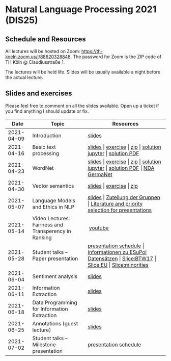 # Natural Language Processing 2021 (DIS25)

## Schedule and Resources 

All lectures will be hosted on Zoom: https://th-koeln.zoom.us/j/88620328848. The password for Zoom is the ZIP code of TH Köln @ Claudiusstraße 1. 

The lectures will be held life. Slides will be usually available a night before the actual lecture. 

## Slides and exercises

Please feel free to comment on all the slides available. Open up a ticket if you find anything I should update or fix. 


| Date       | Topic                                 | Resources      |
|------------|---------------------------------------|----------------|
| 2021-04-09 | Introduction                          | [slides](slides/DIS25-01-Introduction.pdf) |
| 2021-04-16 | Basic text processing                 | [slides](slides/DIS25-02-BasicTextProcessing.pdf) \| [exercise](tutorials/DIS25_tutorial_1.pdf) \| [zip](tutorials/DIS25_tutorial_1.zip) \| [solution jupyter](tutorials/DIS25_1_solution.ipynb) \| [solution PDF](tutorials/DIS25_1_solution.pdf)  |
| 2021-04-23 | WordNet                               | [slides](slides/DIS25-03-WordNet.pdf) \| [exercise](tutorials/DIS25_tutorial_2.pdf) \| [zip](tutorials/DIS25_tutorial_2.zip) \| [solution jupyter](tutorials/DIS25_2_solution.ipynb) \| [solution PDF](tutorials/DIS25_2_solution.pdf) \| [NDA GermaNet](tutorials/Classroom-Student-Germanet.pdf) |
| 2021-04-30 | Vector semantics                      | [slides](slides/DIS25-04-VectorSemantics.pdf) \| [exercise](tutorials/DIS25_tutorial_3.pdf) \| [zip](tutorials/DIS25_tutorial_3.zip) |
| 2021-05-07 | Language Models and Ethics in NLP     | [slides](slides/DIS25-05-LM-Ethics.pdf) \| [Zuteilung der Gruppen](groups.md) \| [Literature and priority selection for presentations](tutorials/DIS25_Literaturliste.pdf) |
| 2021-05-14 | Video Lectures: Fairness and Transperency in Ranking | [youtube](https://www.youtube.com/watch?v=keGPIxQVTY4)|
| 2021-05-28 | Student talks – Paper presentation    | [presentation schedule](schedule-2021-05-28.md) \| [Informationen zu ESuPol Datensätzen](ESuPol_Datensätze_Übersicht.pdf) \| [Slice:BTW17](suggestions_btw17_slice.csv) \| [Slice:EU](suggestions_eu_slice.csv) \| [Slice:minorities](suggestions_minorities_slice.csv) |
| 2021-06-04 | Sentiment analysis                    | [slides](slides/DIS25-08-Sentiments.pdf) |
| 2021-06-11 | Information Extraction                | [slides](slides/DIS25-09-infoextract.pdf)|
| 2021-06-18 | Data Programming for Information Extraction  | [slides](slides/DIS25-10-infoextract2.pdf) |
| 2021-06-25 | Annotations (guest lecture)           | [slides](slides/DIS25-11-annotations.pdf) | 
| 2021-07-02 | Student talks – Milestone presentation| [presentation schedule](schedule-2021-07-02.md) | [presentation results](presentations_results.md) |







